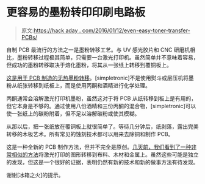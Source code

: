 # 更容易的墨粉转印印刷电路板

> 原文:[https://hack aday . com/2016/01/12/even-easy-toner-transfer-PCBs/](https://hackaday.com/2016/01/12/even-easier-toner-transfer-pcbs/)

自制 PCB 最流行的方法之一是墨粉转移工艺。与 UV 感光胶片和 CNC 研磨机相比，墨粉转移过程极其简单，只需要一台激光打印机。虽然简单并不意味着容易，但成功的墨粉转移取决于熔化墨粉，将其从一张纸上转移到覆铜板上。

[这是用于 PCB 制造的无热墨粉转移](http://www.instructables.com/id/Heatless-cold-Toner-Transfer-for-PCB-Making/?ALLSTEPS)。[simpletronic]不是使用熨斗或层压机将墨粉从纸张转移到纸板上，而是使用丙酮和酒精进行化学处理。

丙酮通常会溶解激光打印机墨粉，虽然这对于将 PCB 从纸转移到板上是有用的，但它本身是不够的。通过使用八份酒精和三份丙酮的混合物，[simpletronic]可以使一张纸上的碳粉附着，但不足以溶解碳粉或使其模糊。

从那以后，把一张纸放在覆铜板上就很简单了。等待几分钟后，纸剥落，露出完美转移的木板艺术。所有常见的蚀刻技术都可以用来去除铜和制作 PCB。

这是一种全新的 PCB 制作方法，但并不完全是原创。[几天前，我们看到了一种非常相似的方法](http://hackaday.com/2016/01/07/using-acetone-to-create-print-transfers/)将激光打印的图形转移到布料、木材和金属上。虽然这些可能是独立的发现，但这是一个很好的证据，表明仍然有新的技术和新的做事方法有待发现。

谢谢[冰箱之火]的提示。